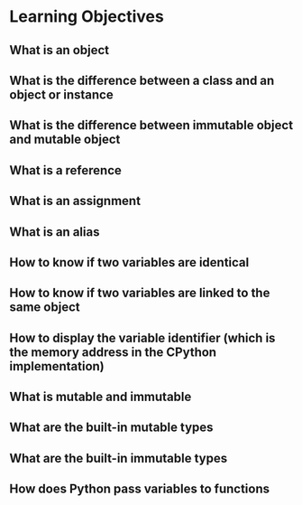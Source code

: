 # Learning Objectives

## What is an object

## What is the difference between a class and an object or instance

## What is the difference between immutable object and mutable object

## What is a reference

## What is an assignment

## What is an alias

## How to know if two variables are identical

## How to know if two variables are linked to the same object

## How to display the variable identifier (which is the memory address in the CPython implementation)

## What is mutable and immutable

## What are the built-in mutable types

## What are the built-in immutable types

## How does Python pass variables to functions
